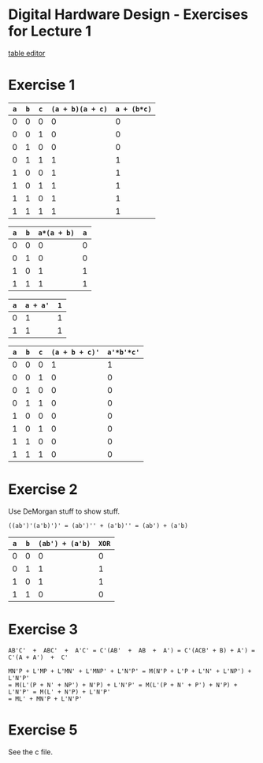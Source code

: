 # Digital Hardware Design - Exercises for Lecture 1

[table editor](https://www.tablesgenerator.com/markdown_tables)

# Exercise 1

| `a` | `b` | `c` | `(a + b)(a + c)` | `a + (b*c)` |
|---|---|---|------------|---------|
| 0 | 0 | 0 | 0          | 0       |
| 0 | 0 | 1 | 0          | 0       |
| 0 | 1 | 0 | 0          | 0       |
| 0 | 1 | 1 | 1          | 1       |
| 1 | 0 | 0 | 1          | 1       |
| 1 | 0 | 1 | 1          | 1       |
| 1 | 1 | 0 | 1          | 1       |
| 1 | 1 | 1 | 1          | 1       |

| `a` | `b` | `a*(a + b)` | `a` |
|---|---|---------|---|
| 0 | 0 | 0       | 0 |
| 0 | 1 | 0       | 0 |
| 1 | 0 | 1       | 1 |
| 1 | 1 | 1       | 1 |

| `a` | `a + a'` | `1` |
|---|------|---|
| 0 | 1    | 1 |
| 1 | 1    | 1 |

| `a` | `b` | `c` | `(a + b + c)'` | `a'*b'*c'` |
|---|---|---|----------|----------|
| 0 | 0 | 0 | 1        | 1        |
| 0 | 0 | 1 | 0        | 0        |
| 0 | 1 | 0 | 0        | 0        |
| 0 | 1 | 1 | 0        | 0        |
| 1 | 0 | 0 | 0        | 0        |
| 1 | 0 | 1 | 0        | 0        |
| 1 | 1 | 0 | 0        | 0        |
| 1 | 1 | 1 | 0        | 0        |

# Exercise 2

Use DeMorgan stuff to show stuff.

```
((ab')'(a'b)')' = (ab')'' + (a'b)'' = (ab') + (a'b)
```

| `a` | `b` | `(ab') + (a'b)` | `XOR` |
|---|---|---------------|-----|
| 0 | 0 | 0             | 0   |
| 0 | 1 | 1             | 1   |
| 1 | 0 | 1             | 1   |
| 1 | 1 | 0             | 0   |

# Exercise 3

```
AB'C'  +  ABC'  +  A'C' = C'(AB'  +  AB  +  A') = C'(ACB' + B) + A') = C'(A + A')  +  C'
```

```
MN'P + L'MP + L'MN' + L'MNP' + L'N'P' = M(N'P + L'P + L'N' + L'NP') + L'N'P'
= M(L'(P + N' + NP') + N'P) + L'N'P' = M(L'(P + N' + P') + N'P) + L'N'P' = M(L' + N'P) + L'N'P'
= ML' + MN'P + L'N'P'
```

# Exercise 5

See the c file.
